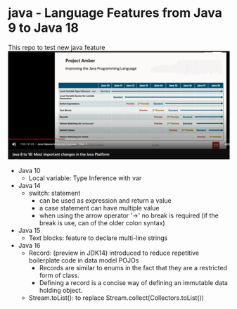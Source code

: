 # java - Language Features from Java 9 to Java 18
This repo to test new java feature\
![Alt text](./mostImportantChangeBetweenJDK8andJDK18.png "Improvement from Java Programming Language")

* Java 10
  * Local variable: Type Inference with var
* Java 14
  * switch: statement 
    * can be used as expression and return a value
    * a case statement can have multiple value
    * when using the arrow operator '->' no break is required (if the break is use, can of the older colon syntax)
* Java 15
  * Text blocks: feature to declare multi-line strings
* Java 16
  * Record: (preview in JDK14) introduced to reduce repetitive boilerplate code in data model POJOs
    * Records are similar to enums in the fact that they are a restricted form of class.
    * Defining a record is a concise way of defining an immutable data holding object.
  * Stream.toList(): to replace Stream.collect(Collectors.toList())
 
